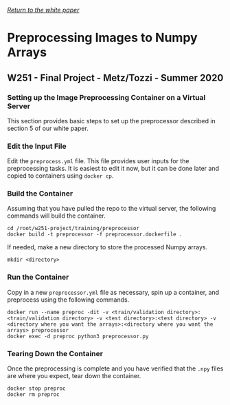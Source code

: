 [_Return to the white paper_](https://github.com/travisrmetz/w251-project#Train)

# Preprocessing Images to Numpy Arrays
## W251 - Final Project - Metz/Tozzi - Summer 2020
### Setting up the Image Preprocessing Container on a Virtual Server

This section provides basic steps to set up the preprocessor described in section 5 of our white paper.

### Edit the Input File

Edit the `preprocess.yml` file.  This file provides user inputs for the preprocessing tasks.  It is easiest to edit it now, but it can be done later and copied to containers using `docker cp`.

### Build the Container

Assuming that you have pulled the repo to the virtual server, the following commands will build the container.

```
cd /root/w251-project/training/preprocessor
docker build -t preprocessor -f preprocessor.dockerfile .
```

If needed, make a new directory to store the processed Numpy arrays.

```
mkdir <directory>
```

### Run the Container
Copy in a new `preprocessor.yml` file as necessary, spin up a container, and preprocess using the following commands.

```
docker run --name preproc -dit -v <train/validation directory>:<train/validation directory> -v <test directory>:<test directory> -v <directory where you want the arrays>:<directory where you want the arrays> preprocessor
docker exec -d preproc python3 preprocessor.py
```

### Tearing Down the Container
Once the preprocessing is complete and you have verified that the `.npy` files are where you expect, tear down the container.

```
docker stop preproc
docker rm preproc
